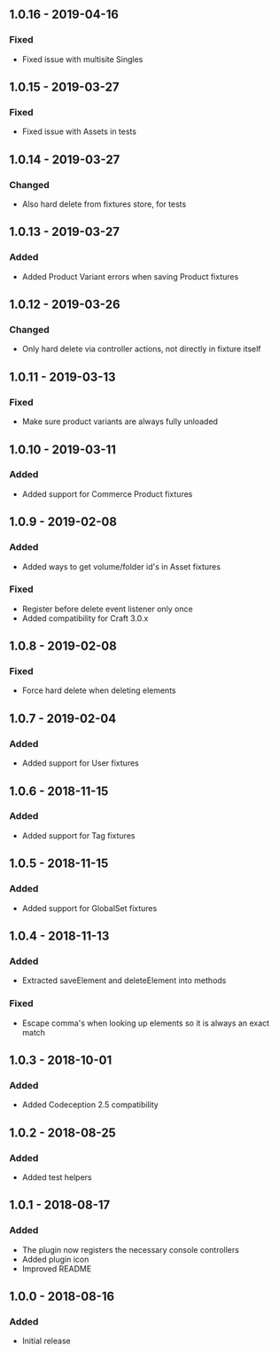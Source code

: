 ## 1.0.16 - 2019-04-16
### Fixed
- Fixed issue with multisite Singles

## 1.0.15 - 2019-03-27
### Fixed
- Fixed issue with Assets in tests

## 1.0.14 - 2019-03-27
### Changed
- Also hard delete from fixtures store, for tests

## 1.0.13 - 2019-03-27
### Added
- Added Product Variant errors when saving Product fixtures

## 1.0.12 - 2019-03-26
### Changed
- Only hard delete via controller actions, not directly in fixture itself

## 1.0.11 - 2019-03-13
### Fixed
- Make sure product variants are always fully unloaded

## 1.0.10 - 2019-03-11
### Added
- Added support for Commerce Product fixtures

## 1.0.9 - 2019-02-08
### Added
- Added ways to get volume/folder id's in Asset fixtures

### Fixed
- Register before delete event listener only once
- Added compatibility for Craft 3.0.x

## 1.0.8 - 2019-02-08
### Fixed
- Force hard delete when deleting elements

## 1.0.7 - 2019-02-04
### Added
- Added support for User fixtures

## 1.0.6 - 2018-11-15
### Added
- Added support for Tag fixtures

## 1.0.5 - 2018-11-15
### Added
- Added support for GlobalSet fixtures

## 1.0.4 - 2018-11-13
### Added
- Extracted saveElement and deleteElement into methods

### Fixed
- Escape comma's when looking up elements so it is always an exact match

## 1.0.3 - 2018-10-01
### Added
- Added Codeception 2.5 compatibility

## 1.0.2 - 2018-08-25
### Added
- Added test helpers

## 1.0.1 - 2018-08-17
### Added
- The plugin now registers the necessary console controllers
- Added plugin icon
- Improved README

## 1.0.0 - 2018-08-16
### Added
- Initial release
